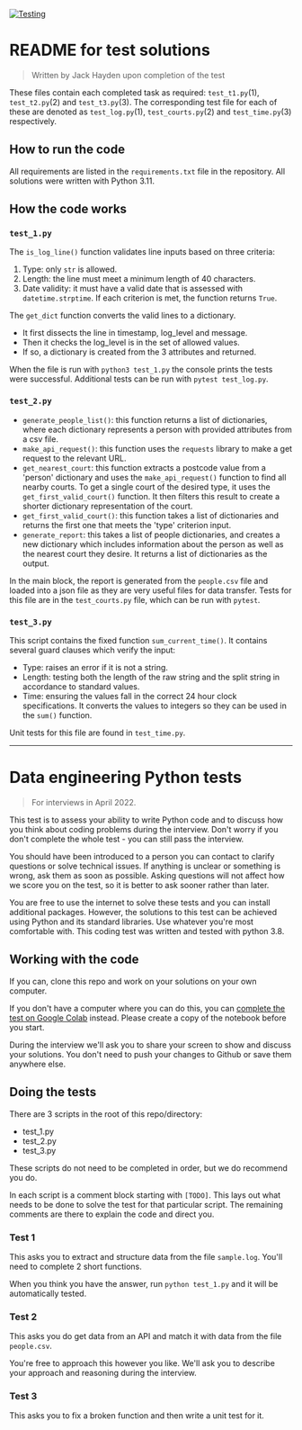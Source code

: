 [![Testing](https://github.com/haydenjack/Take-Home-Test-1/actions/workflows/pytest.yml/badge.svg)](https://github.com/haydenjack/Take-Home-Test-1/actions/workflows/pytest.yml)

# README for test solutions
> Written by Jack Hayden upon completion of the test

These files contain each completed task as required: `test_t1.py`(1), `test_t2.py`(2) and `test_t3.py`(3).
The corresponding test file for each of these are denoted as `test_log.py`(1), `test_courts.py`(2) and `test_time.py`(3) respectively.

## How to run the code

All requirements are listed in the `requirements.txt` file in the repository.
All solutions were written with Python 3.11.

## How the code works

### `test_1.py`

The `is_log_line()` function validates line inputs based on three criteria:
1. Type: only `str` is allowed.
2. Length: the line must meet a minimum length of 40 characters.
3. Date validity: it must have a valid date that is assessed with `datetime.strptime`.
If each criterion is met, the function returns `True`.

The `get_dict` function converts the valid lines to a dictionary.
- It first dissects the line in timestamp, log_level and message.
- Then it checks the log_level is in the set of allowed values.
- If so, a dictionary is created from the 3 attributes and returned.

When the file is run with `python3 test_1.py` the console prints the tests were successful.
Additional tests can be run with `pytest test_log.py`.

### `test_2.py`

- `generate_people_list()`: this function returns a list of dictionaries, where each dictionary represents a person with provided attributes from a csv file.
- `make_api_request()`: this function uses the `requests` library to make a get request to the relevant URL.
- `get_nearest_court`: this function extracts a postcode value from a 'person' dictionary and uses the `make_api_request()` function to find all nearby courts. To get a single court of the desired type, it uses the `get_first_valid_court()` function. It then filters this result to create a shorter dictionary representation of the court.
- `get_first_valid_court()`: this function takes a list of dictionaries and returns the first one that meets the 'type' criterion input.
- `generate_report`: this takes a list of people dictionaries, and creates a new dictionary which includes information about the person as well as the nearest court they desire. It returns a list of dictionaries as the output.

In the main block, the report is generated from the `people.csv` file and loaded into a json file as they are very useful files for data transfer.
Tests for this file are in the `test_courts.py` file, which can be run with `pytest`.

### `test_3.py`

This script contains the fixed function `sum_current_time()`.
It contains several guard clauses which verify the input:
- Type: raises an error if it is not a string.
- Length: testing both the length of the raw string and the split string in accordance to standard values.
- Time: ensuring the values fall in the correct 24 hour clock specifications.
It converts the values to integers so they can be used in the `sum()` function.

Unit tests for this file are found in `test_time.py`.

---------------
# Data engineering Python tests

> For interviews in April 2022.

This test is to assess your ability to write Python code and to discuss how you think about coding problems during the interview. Don't worry if you don't complete the whole test - you can still pass the interview.

You should have been introduced to a person you can contact to clarify questions or solve technical issues. If anything is unclear or something is wrong, ask them as soon as possible. Asking questions will not affect how we score you on the test, so it is better to ask sooner rather than later.

You are free to use the internet to solve these tests and you can install additional packages. However, the solutions to this test can be achieved using Python and its standard libraries. Use whatever you're most comfortable with. This coding test was written and tested with python 3.8.

## Working with the code

If you can, clone this repo and work on your solutions on your own computer. 

If you don't have a computer where you can do this, you can [complete the test on Google Colab](https://colab.research.google.com/drive/1jIYgeEKarkr6FHAnys6wVSoTIl24PjW6?usp=sharing) instead. Please create a copy of the notebook before you start.

During the interview we'll ask you to share your screen to show and discuss your solutions. You don't need to push your changes to Github or save them anywhere else.


## Doing the tests

There are 3 scripts in the root of this repo/directory:

- test_1.py
- test_2.py
- test_3.py

These scripts do not need to be completed in order, but we do recommend you do.

In each script is a comment block starting with `[TODO]`. This lays out what needs to be done to solve the test for that particular script. The remaining comments are there to explain the code and direct you.

### Test 1
This asks you to extract and structure data from the file `sample.log`. You'll need to complete 2 short functions.

When you think you have the answer, run `python test_1.py` and it will be automatically tested.

### Test 2
This asks you do get data from an API and match it with data from the file `people.csv`. 

You're free to approach this however you like. We'll ask you to describe your approach and reasoning during the interview.

### Test 3
This asks you to fix a broken function and then write a unit test for it.
